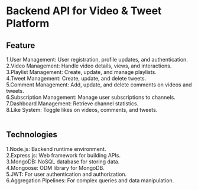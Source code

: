 #  Backend API for Video & Tweet Platform


## Feature

1.User Management: User registration, profile updates, and authentication.<br>
2.Video Management: Handle video details, views, and interactions.<br>
3.Playlist Management: Create, update, and manage playlists.<br>
4.Tweet Management: Create, update, and delete tweets.<br>
5.Comment Management: Add, update, and delete comments on videos and tweets.<br>
6.Subscription Management: Manage user subscriptions to channels.<br>
7.Dashboard Management: Retrieve channel statistics.<br>
8.Like System: Toggle likes on videos, comments, and tweets.<br>
<br>

##  Technologies

1.Node.js: Backend runtime environment.<br>
2.Express.js: Web framework for building APIs.<br>
3.MongoDB: NoSQL database for storing data.<br>
4.Mongoose: ODM library for MongoDB.<br>
5.JWT: For user authentication and authorization.<br>
6.Aggregation Pipelines: For complex queries and data manipulation.<br>

<br>
<br>




